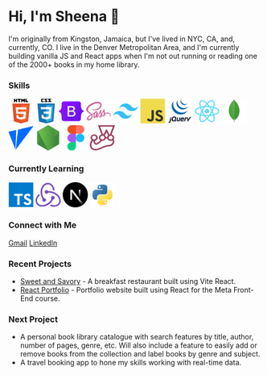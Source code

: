 # Hi, I'm Sheena 👋
I'm originally from Kingston, Jamaica, but I've lived in NYC, CA, and, currently, CO. I live in the Denver Metropolitan Area, and I'm currently building vanilla JS and React apps when I'm not out running or reading one of the 2000+ books in my home library.

### Skills
<img src="https://raw.githubusercontent.com/devicons/devicon/6910f0503efdd315c8f9b858234310c06e04d9c0/icons/html5/html5-original-wordmark.svg" width="50" height="50"><img src="https://raw.githubusercontent.com/devicons/devicon/6910f0503efdd315c8f9b858234310c06e04d9c0/icons/css3/css3-original-wordmark.svg" width="50" height="50"><img src="https://raw.githubusercontent.com/devicons/devicon/6910f0503efdd315c8f9b858234310c06e04d9c0/icons/bootstrap/bootstrap-original.svg" width="50" height="50"> <img src="https://raw.githubusercontent.com/devicons/devicon/6910f0503efdd315c8f9b858234310c06e04d9c0/icons/sass/sass-original.svg" width="50" height="50"> <img src="https://raw.githubusercontent.com/devicons/devicon/6910f0503efdd315c8f9b858234310c06e04d9c0/icons/tailwindcss/tailwindcss-original.svg" width="50" height="50"> <img src="https://raw.githubusercontent.com/devicons/devicon/6910f0503efdd315c8f9b858234310c06e04d9c0/icons/javascript/javascript-original.svg" width="50" height="50"> <img src="https://raw.githubusercontent.com/devicons/devicon/6910f0503efdd315c8f9b858234310c06e04d9c0/icons/jquery/jquery-original-wordmark.svg" width="50" height="50"> <img src="https://raw.githubusercontent.com/devicons/devicon/6910f0503efdd315c8f9b858234310c06e04d9c0/icons/react/react-original.svg" width="50" height="50"> <img src="https://raw.githubusercontent.com/devicons/devicon/master/icons/mongodb/mongodb-original.svg" width="50" height="50" /><img src="https://raw.githubusercontent.com/devicons/devicon/6910f0503efdd315c8f9b858234310c06e04d9c0/icons/vite/vite-original.svg" width="50" height="50">
<img src="https://raw.githubusercontent.com/devicons/devicon/6910f0503efdd315c8f9b858234310c06e04d9c0/icons/nodejs/nodejs-original.svg" width="50" height="50"> <img src="https://raw.githubusercontent.com/devicons/devicon/6910f0503efdd315c8f9b858234310c06e04d9c0/icons/figma/figma-original.svg" width="50" height="50"> <img src="https://raw.githubusercontent.com/devicons/devicon/6910f0503efdd315c8f9b858234310c06e04d9c0/icons/jest/jest-plain.svg" width="50" height="50">
### Currently Learning
<img src="https://raw.githubusercontent.com/devicons/devicon/6910f0503efdd315c8f9b858234310c06e04d9c0/icons/typescript/typescript-original.svg" width="50" height="50"> <img src="https://raw.githubusercontent.com/devicons/devicon/6910f0503efdd315c8f9b858234310c06e04d9c0/icons/redux/redux-original.svg" width="50" height="50"> <img src="https://raw.githubusercontent.com/devicons/devicon/6910f0503efdd315c8f9b858234310c06e04d9c0/icons/nextjs/nextjs-original.svg" width="50" height="50"> <img src="https://raw.githubusercontent.com/devicons/devicon/6910f0503efdd315c8f9b858234310c06e04d9c0/icons/python/python-original.svg" width="50" height="50">
### Connect with Me
<a href="mailto:shba2504@gmail.com" target="_blank">Gmail</a>
<a href="https://www.linkedin.com/in/sheenambarnes/" target="_blank">LinkedIn</a>

### Recent Projects
- <a href="https://github.com/shba2504/sweetandsavory" target="_blank">Sweet and Savory</a> - A breakfast restaurant built using Vite React.
- <a href="https://github.com/shba2504/React-Portfolio-Website" target="_blank">React Portfolio</a> - Portfolio website built using React for the Meta Front-End course.

### Next Project
- A personal book library catalogue with search features by title, author, number of pages, genre, etc. Will also include a feature to easily add or remove books from the collection and label books by genre and subject.
- A travel booking app to hone my skills working with real-time data.

<!--
- 🔭 I’m currently working on ...
- 👯 I’m looking to collaborate on ...
- 🤔 I’m looking for help with ...
- 💬 Ask me about ...
- 📫 How to reach me: ...
- 😄 Pronouns: ...
- ⚡ Fun fact: ...
-->
